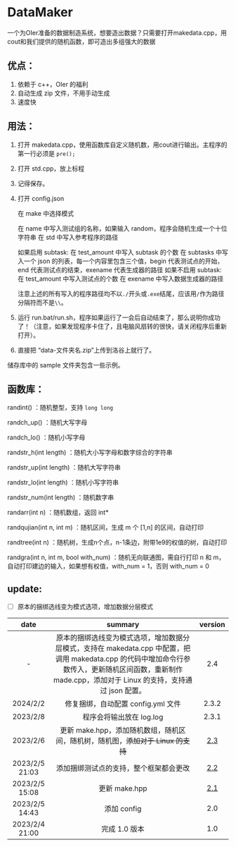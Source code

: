 # DataMaker

一个为OIer准备的数据制造系统，想要造出数据？只需要打开makedata.cpp，用cout和我们提供的随机函数，即可造出多组强大的数据

## 优点：

1. 依赖于 c++，OIer 的福利
2. 自动生成 zip 文件，不用手动生成
3. 速度快

## 用法：

1. 打开 makedata.cpp，使用函数库自定义随机数，用cout进行输出。主程序的第一行必须是 `pre();`

2. 打开 std.cpp，放上标程

3. 记得保存。

4. 打开 config.json

   在 make 中选择模式

   在 name 中写入测试组的名称，如果输入 random，程序会随机生成一个十位字符串
   在 std 中写入参考程序的路径
   
   如果启用 subtask:
       在 test_amount 中写入 subtask 的个数
       在 subtasks 中写入一个 json 的列表，每一个内容里包含三个值，begin 代表测试点的开始，end 代表测试点的结束，exename 代表生成器的路径
   如果不启用 subtask:
       在 test_amount 中写入测试点的个数
       在 exename 中写入数据生成器的路径

   注意上述的所有写入的程序路径均不以`./`开头或`.exe`结尾，应该用`/`作为路径分隔符而不是`\\`。

5. 运行 run.bat/run.sh，程序如果运行了一会后自动结束了，那么说明你成功了！（注意，如果发现程序卡住了，且电脑风扇转的很快，请关闭程序后重新打开）。

6. 直接把 “data-文件夹名.zip”上传到洛谷上就行了。

储存库中的 sample 文件夹包含一些示例。

## 函数库：

randint() ：随机整型，支持 `long long`

randch_up() ：随机大写字母

randch_lo() ：随机小写字母

randstr_h(int length) ：随机大小写字母和数字综合的字符串

randstr_up(int length) ：随机大写字符串

randstr_lo(int length) ：随机小写字符串

randstr_num(int length) ：随机数字串

randarr(int n) ：随机数组，返回 int*

randqujian(int n, int m) ：随机区间，生成 m 个 [1,n] 的区间，自动打印

randtree(int n) ：随机树，生成n个点，n-1条边，附带1e9的权值的树，自动打印

randgra(int n, int m, bool with_num) ：随机无向联通图，需自行打印 n 和 m，自动打印建边的输入，如果想有权值，with_num = 1，否则 with_num = 0

## update:

- [ ] 原本的捆绑选线变为模式选项，增加数据分层模式

| date |   summary   |   version   |
| :--------------: | :---: | :---: |
| - | 原本的捆绑选线变为模式选项，增加数据分层模式，支持在 makedata.cpp 中配置，把调用 makedata.cpp 的代码中增加命令行参数传入，更新随机区间函数，重新制作 made.cpp，添加对于 Linux 的支持，支持通过 json 配置。 | 2.4 |
| 2024/2/2 | 修复捆绑，自动配置 config.yml 文件 | 2.3.2 |
| 2023/2/8 | 程序会将输出放在 log.log | 2.3.1 |
| 2023/2/6 | 更新 make.hpp，添加随机数组，随机区间，随机树，随机图，~~添加对于 Linux 的支持~~ | [2.3](https://github.com/ZhongTianrui/DataMaker/releases/tag/2.3) |
| 2023/2/5 21:03 | 添加捆绑测试点的支持，整个框架都会更改 | [2.2](https://github.com/ZhongTianrui/DataMaker/releases/tag/v2.2) |
|      2023/2/5 15:08          | 更新 make.hpp | [2.1](https://github.com/ZhongTianrui/DataMaker/releases/tag/v2.1) |
|        2023/2/5 14:43        | 添加 config | 2.0 |
|2023/2/4 21:00 |完成 1.0 版本|1.0|

